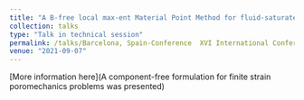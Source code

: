 ```yaml
---
title: "A B-free local max-ent Material Point Method for fluid-saturated porous media at large strain"
collection: talks
type: "Talk in technical session"
permalink: /talks/Barcelona, Spain-Conference  XVI International Conference of Computational Plasticity (COMPLAS)
venue: "2021-09-07"
---
```


[More information here](A component-free formulation for finite strain poromechanics problems was presented)

